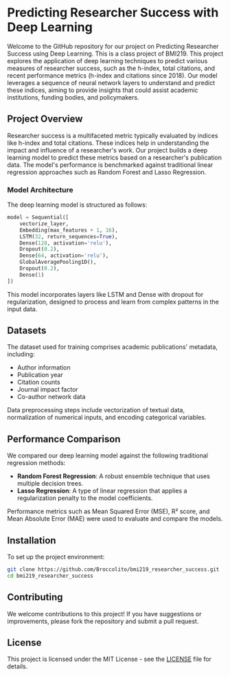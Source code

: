 # Predicting Researcher Success with Deep Learning

Welcome to the GitHub repository for our project on Predicting Researcher Success using Deep Learning. This is a class project of BMI219. This project explores the application of deep learning techniques to predict various measures of researcher success, such as the h-index, total citations, and recent performance metrics (h-index and citations since 2018). Our model leverages a sequence of neural network layers to understand and predict these indices, aiming to provide insights that could assist academic institutions, funding bodies, and policymakers.

## Project Overview

Researcher success is a multifaceted metric typically evaluated by indices like h-index and total citations. These indices help in understanding the impact and influence of a researcher's work. Our project builds a deep learning model to predict these metrics based on a researcher's publication data. The model's performance is benchmarked against traditional linear regression approaches such as Random Forest and Lasso Regression.

### Model Architecture

The deep learning model is structured as follows:

```python
model = Sequential([
    vectorize_layer,
    Embedding(max_features + 1, 16),
    LSTM(32, return_sequences=True),
    Dense(128, activation='relu'),
    Dropout(0.2),
    Dense(64, activation='relu'),
    GlobalAveragePooling1D(),
    Dropout(0.2),
    Dense(1)
])
```

This model incorporates layers like LSTM and Dense with dropout for regularization, designed to process and learn from complex patterns in the input data.

## Datasets

The dataset used for training comprises academic publications' metadata, including:
- Author information
- Publication year
- Citation counts
- Journal impact factor
- Co-author network data

Data preprocessing steps include vectorization of textual data, normalization of numerical inputs, and encoding categorical variables.

## Performance Comparison

We compared our deep learning model against the following traditional regression methods:
- **Random Forest Regression**: A robust ensemble technique that uses multiple decision trees.
- **Lasso Regression**: A type of linear regression that applies a regularization penalty to the model coefficients.

Performance metrics such as Mean Squared Error (MSE), R² score, and Mean Absolute Error (MAE) were used to evaluate and compare the models.

## Installation

To set up the project environment:

```bash
git clone https://github.com/Broccolito/bmi219_researcher_success.git
cd bmi219_researcher_success
```

## Contributing

We welcome contributions to this project! If you have suggestions or improvements, please fork the repository and submit a pull request.

## License

This project is licensed under the MIT License - see the [LICENSE](LICENSE) file for details.



